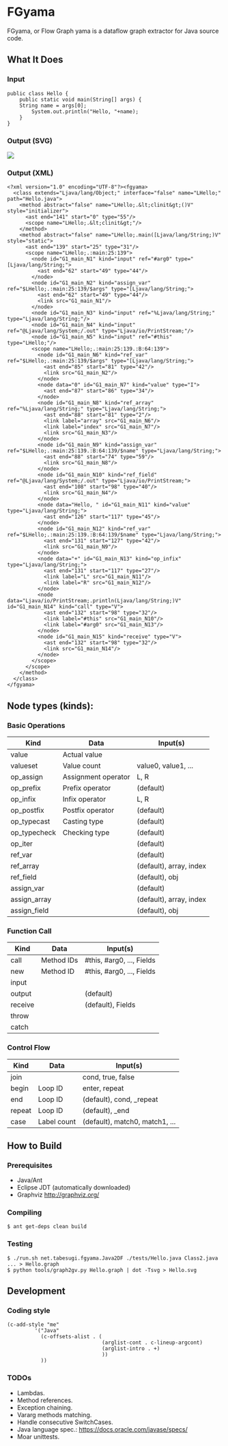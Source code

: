 # FGyama

FGyama, or Flow Graph yama is a dataflow graph extractor for Java source code.


## What It Does

### Input

    public class Hello {
        public static void main(String[] args) {
    	String name = args[0];
            System.out.println("Hello, "+name);
        }
    }

### Output (SVG)

<img src="docs/Hello.svg">

### Output (XML)

    <?xml version="1.0" encoding="UTF-8"?><fgyama>
      <class extends="Ljava/lang/Object;" interface="false" name="LHello;" path="Hello.java">
        <method abstract="false" name="LHello;.&lt;clinit&gt;()V" style="initializer">
          <ast end="141" start="0" type="55"/>
          <scope name="LHello;.&lt;clinit&gt;"/>
        </method>
        <method abstract="false" name="LHello;.main([Ljava/lang/String;)V" style="static">
          <ast end="139" start="25" type="31"/>
          <scope name="LHello;.:main:25:139">
            <node id="G1_main_N1" kind="input" ref="#arg0" type="[Ljava/lang/String;">
              <ast end="62" start="49" type="44"/>
            </node>
            <node id="G1_main_N2" kind="assign_var" ref="$LHello;.:main:25:139/$args" type="[Ljava/lang/String;">
              <ast end="62" start="49" type="44"/>
              <link src="G1_main_N1"/>
            </node>
            <node id="G1_main_N3" kind="input" ref="%Ljava/lang/String;" type="Ljava/lang/String;"/>
            <node id="G1_main_N4" kind="input" ref="@Ljava/lang/System;/.out" type="Ljava/io/PrintStream;"/>
            <node id="G1_main_N5" kind="input" ref="#this" type="LHello;"/>
            <scope name="LHello;.:main:25:139.:B:64:139">
              <node id="G1_main_N6" kind="ref_var" ref="$LHello;.:main:25:139/$args" type="[Ljava/lang/String;">
                <ast end="85" start="81" type="42"/>
                <link src="G1_main_N2"/>
              </node>
              <node data="0" id="G1_main_N7" kind="value" type="I">
                <ast end="87" start="86" type="34"/>
              </node>
              <node id="G1_main_N8" kind="ref_array" ref="%Ljava/lang/String;" type="Ljava/lang/String;">
                <ast end="88" start="81" type="2"/>
                <link label="array" src="G1_main_N6"/>
                <link label="index" src="G1_main_N7"/>
                <link src="G1_main_N3"/>
              </node>
              <node id="G1_main_N9" kind="assign_var" ref="$LHello;.:main:25:139.:B:64:139/$name" type="Ljava/lang/String;">
                <ast end="88" start="74" type="59"/>
                <link src="G1_main_N8"/>
              </node>
              <node id="G1_main_N10" kind="ref_field" ref="@Ljava/lang/System;/.out" type="Ljava/io/PrintStream;">
                <ast end="108" start="98" type="40"/>
                <link src="G1_main_N4"/>
              </node>
              <node data="Hello, " id="G1_main_N11" kind="value" type="Ljava/lang/String;">
                <ast end="126" start="117" type="45"/>
              </node>
              <node id="G1_main_N12" kind="ref_var" ref="$LHello;.:main:25:139.:B:64:139/$name" type="Ljava/lang/String;">
                <ast end="131" start="127" type="42"/>
                <link src="G1_main_N9"/>
              </node>
              <node data="+" id="G1_main_N13" kind="op_infix" type="Ljava/lang/String;">
                <ast end="131" start="117" type="27"/>
                <link label="L" src="G1_main_N11"/>
                <link label="R" src="G1_main_N12"/>
              </node>
              <node data="Ljava/io/PrintStream;.println(Ljava/lang/String;)V" id="G1_main_N14" kind="call" type="V">
                <ast end="132" start="98" type="32"/>
                <link label="#this" src="G1_main_N10"/>
                <link label="#arg0" src="G1_main_N13"/>
              </node>
              <node id="G1_main_N15" kind="receive" type="V">
                <ast end="132" start="98" type="32"/>
                <link src="G1_main_N14"/>
              </node>
            </scope>
          </scope>
        </method>
      </class>
    </fgyama>

## Node types (kinds):

### Basic Operations

| Kind         | Data                | Input(s)                       |
| ------------ | ------------------- | -------------------------------|
| value        | Actual value        |                                |
| valueset     | Value count         | value0, value1, ...            |
| op_assign    | Assignment operator | L, R                           |
| op_prefix    | Prefix operator     | (default)                      |
| op_infix     | Infix operator      | L, R                           |
| op_postfix   | Postfix operator    | (default)                      |
| op_typecast  | Casting type        | (default)                      |
| op_typecheck | Checking type       | (default)                      |
| op_iter      |                     | (default)                      |
| ref_var      |                     | (default)                      |
| ref_array    |                     | (default), array, index        |
| ref_field    |                     | (default), obj                 |
| assign_var   |                     | (default)                      |
| assign_array |                     | (default), array, index        |
| assign_field |                     | (default), obj                 |

### Function Call

| Kind         | Data                | Input(s)                       |
| ------------ | ------------------- | -------------------------------|
| call         | Method IDs          | #this, #arg0, ..., Fields      |
| new          | Method ID           | #this, #arg0, ..., Fields      |
| input        |                     |                                |
| output       |                     | (default)                      |
| receive      |                     | (default), Fields              |
| throw        |                     |                                |
| catch        |                     |                                |

### Control Flow

| Kind         | Data                | Input(s)                       |
| ------------ | ------------------- | -------------------------------|
| join         |                     | cond, true, false              |
| begin        | Loop ID             | enter, repeat                  |
| end          | Loop ID             | (default), cond, _repeat       |
| repeat       | Loop ID             | (default), _end                |
| case         | Label count         | (default), match0, match1, ... |


## How to Build

### Prerequisites

  * Java/Ant
  * Eclipse JDT (automatically downloaded)
  * Graphviz http://graphviz.org/

### Compiling

    $ ant get-deps clean build

### Testing

    $ ./run.sh net.tabesugi.fgyama.Java2DF ./tests/Hello.java Class2.java ... > Hello.graph
    $ python tools/graph2gv.py Hello.graph | dot -Tsvg > Hello.svg


## Development

### Coding style

    (c-add-style "me"
             '("Java"
               (c-offsets-alist . (
                                   (arglist-cont . c-lineup-argcont)
                                   (arglist-intro . +)
                                   ))
               ))

### TODOs

  * Lambdas.
  * Method references.
  * Exception chaining.
  * Vararg methods matching.
  * Handle consecutive SwitchCases.
  * Java language spec.: https://docs.oracle.com/javase/specs/
  * Moar unittests.
